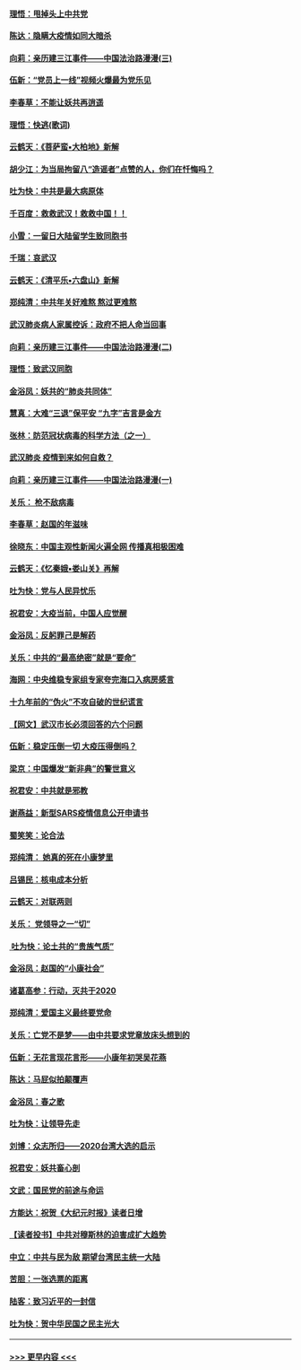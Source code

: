 #### [理悟：甩掉头上中共党](../pages/nsc993/n11838826.md?t=02031202) 
#### [陈达：隐瞒大疫情如同大暗杀](../pages/nsc993/n11838771.md?t=02031202) 
#### [向莉：亲历建三江事件——中国法治路漫漫(三)](../pages/nsc993/n11831825.md?t=02031202) 
#### [伍新：“党员上一线”视频火爆最为党乐见](../pages/nsc993/n11838200.md?t=02031202) 
#### [李春草：不能让妖共再逍遥](../pages/nsc993/n11838102.md?t=02031202) 
#### [理悟：快逃(歌词)](../pages/nsc993/n11838083.md?t=02031202) 
#### [云鹤天：《菩萨蛮▪大柏地》新解](../pages/nsc993/n11838059.md?t=02031202) 
#### [胡少江：为当局拘留八“造谣者”点赞的人，你们在忏悔吗？](../pages/nsc993/n11836801.md?t=02031202) 
#### [吐为快：中共是最大病原体](../pages/nsc993/n11836748.md?t=02031202) 
#### [千百度：救救武汉！救救中国！！](../pages/nsc993/n11836145.md?t=02031202) 
#### [小雪：一留日大陆留学生致同胞书](../pages/nsc993/n11834624.md?t=02031202) 
#### [千瑞：哀武汉](../pages/nsc993/n11833647.md?t=02031202) 
#### [云鹤天：《清平乐▪六盘山》新解](../pages/nsc993/n11833611.md?t=02031202) 
#### [郑纯清：中共年关好难熬 熬过更难熬](../pages/nsc993/n11833489.md?t=02031202) 
#### [武汉肺炎病人家属控诉：政府不把人命当回事](../pages/nsc993/n11833205.md?t=02031202) 
#### [向莉：亲历建三江事件——中国法治路漫漫(二)](../pages/nsc993/n11829102.md?t=02031202) 
#### [理悟：致武汉同胞](../pages/nsc993/n11831522.md?t=02031202) 
#### [金浴凤：妖共的“肺炎共同体”](../pages/nsc993/n11829448.md?t=02031202) 
#### [慧真：大难“三退”保平安 “九字”吉言是金方](../pages/nsc993/n11829501.md?t=02031202) 
#### [张林：防范冠状病毒的科学方法（之一）](../pages/nsc993/n11828618.md?t=02031202) 
#### [武汉肺炎 疫情到来如何自救？](../pages/nsc993/n11827632.md?t=02031202) 
#### [向莉：亲历建三江事件——中国法治路漫漫(一)](../pages/nsc993/n11827190.md?t=02031202) 
#### [关乐： 枪不敌病毒](../pages/nsc993/n11826746.md?t=02031202) 
#### [李春草：赵国的年滋味](../pages/nsc993/n11826321.md?t=02031202) 
#### [徐晓东：中国主观性新闻火遍全网 传播真相极困难](../pages/nsc993/n11826508.md?t=02031202) 
#### [云鹤天：《忆秦娥▪娄山关》再解](../pages/nsc993/n11824682.md?t=02031202) 
#### [吐为快：党与人民异忧乐](../pages/nsc993/n11824660.md?t=02031202) 
#### [祝君安：大疫当前，中国人应觉醒](../pages/nsc993/n11821946.md?t=02031202) 
#### [金浴凤：反躬罪己是解药](../pages/nsc993/n11820280.md?t=02031202) 
#### [关乐：中共的“最高绝密”就是“要命”](../pages/nsc993/n11816946.md?t=02031202) 
#### [海网：中央维稳专家组专家夸完海口入病房感言](../pages/nsc993/n11815138.md?t=02031202) 
#### [十九年前的“伪火”不攻自破的世纪谎言](../pages/nsc993/n11813238.md?t=02031202) 
#### [【网文】武汉市长必须回答的六个问题](../pages/nsc993/n11813848.md?t=02031202) 
#### [伍新：稳定压倒一切 大疫压得倒吗？](../pages/nsc993/n11812634.md?t=02031202) 
#### [梁京：中国爆发“新非典”的警世意义](../pages/nsc993/n11812554.md?t=02031202) 
#### [祝君安：中共就是邪教](../pages/nsc993/n11812431.md?t=02031202) 
#### [谢燕益：新型SARS疫情信息公开申请书](../pages/nsc993/n11808840.md?t=02031202) 
#### [蜀笑笑：论合法](../pages/nsc993/n11808064.md?t=02031202) 
#### [郑纯清： 她真的死在小康梦里](../pages/nsc993/n11806623.md?t=02031202) 
#### [吕锡民：核电成本分析](../pages/nsc993/n11806284.md?t=02031202) 
#### [云鹤天：对联两则](../pages/nsc993/n11805957.md?t=02031202) 
#### [关乐： 党领导之一“切”](../pages/nsc993/n11804505.md?t=02031202) 
#### [ 吐为快：论土共的“贵族气质”](../pages/nsc993/n11804490.md?t=02031202) 
#### [金浴凤：赵国的“小康社会”](../pages/nsc993/n11804452.md?t=02031202) 
#### [诸葛高参：行动，灭共于2020](../pages/nsc993/n11804120.md?t=02031202) 
#### [郑纯清：爱国主义最终要党命](../pages/nsc993/n11802197.md?t=02031202) 
#### [关乐：亡党不是梦——由中共要求党章放床头想到的](../pages/nsc993/n11802156.md?t=02031202) 
#### [伍新：无花言现花言形——小康年初哭吴花燕](../pages/nsc993/n11800044.md?t=02031202) 
#### [陈达：马屁似拍颠覆声](../pages/nsc993/n11800010.md?t=02031202) 
#### [金浴凤：春之歌](../pages/nsc993/n11797687.md?t=02031202) 
#### [吐为快：让领导先走](../pages/nsc993/n11797512.md?t=02031202) 
#### [刘博：众志所归——2020台湾大选的启示](../pages/nsc993/n11796878.md?t=02031202) 
#### [祝君安：妖共畜心剖](../pages/nsc993/n11794273.md?t=02031202) 
#### [文武：国民党的前途与命运](../pages/nsc993/n11794198.md?t=02031202) 
#### [方能达：祝贺《大纪元时报》读者日增](../pages/nsc993/n11793807.md?t=02031202) 
#### [【读者投书】中共对穆斯林的迫害成扩大趋势](../pages/nsc993/n11791371.md?t=02031202) 
#### [中立：中共与民为敌 期望台湾民主统一大陆](../pages/nsc993/n11790392.md?t=02031202) 
#### [苦胆：一张选票的距离](../pages/nsc993/n11788914.md?t=02031202) 
#### [陆客：致习近平的一封信](../pages/nsc993/n11788867.md?t=02031202) 
#### [吐为快：贺中华民国之民主光大](../pages/nsc993/n11788618.md?t=02031202) 

----
#### [ >>> 更早内容 <<< ](../indexes/nsc993-earlier.md)
